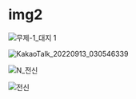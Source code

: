 # img2
![무제-1_대지 1](https://user-images.githubusercontent.com/111984910/189944713-170940f8-e2c1-4333-97ed-bd1cc2eaa399.png)

![KakaoTalk_20220913_030546339](https://user-images.githubusercontent.com/111984910/189944963-23a30d4f-64ca-49f8-b817-67a48dabcaed.png)

![N_전신](https://user-images.githubusercontent.com/111984910/189947522-544b6ca2-61ca-4275-b79d-6f3ccddaa107.png)

![전신](https://user-images.githubusercontent.com/111984910/189948112-f2fdea5c-a85d-4310-9ee5-73e7519f49d8.png)
